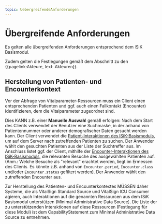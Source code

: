 ```yaml
---
topic: UebergreifendeAnforderungen
---
```


# Übergreifende Anforderungen

Es gelten alle übergreifenden Anforderungen entsprechend dem ISiK Basismodul.

Zudem gelten die Festlegungen gemäß dem Abschnitt zu den {{pagelink:Akteure, text: Akteuren}}.

## Herstellung von Patienten- und Encounterkontext

Vor der Abfrage von Vitalparameter-Ressourcen muss ein Client einen entsprechenden Patienten und ggf. auch einen Fallkontakt (Encounter) identifizieren, dem die Vitalparameter zugeordnet sind.

Dies KANN z.B. einer **Manuelle Auswahl** gemäß erfolgen: Nach dem Start des Clients verwendet der Benutzer eine Suchmaske, in der anhand von Patientennummer oder anderer demografischer Daten gesucht werden kann. Der Client verwendet die [Patient-Interaktionen des ISiK-Basismoduls](https://simplifier.net/guide/isik-basis-401/Einfuehrung/Datenobjekte/Datenobjekte_Patient?version=current#Patient_Interaktionen), um auf dem Server nach zutreffenden Patienten zu suchen. Der Anwender wählt den gesuchten Patienten aus der Liste der Suchtreffer aus. Im Anschluss listet ggf. der Client, mithilfe der [Encounter-Interaktionen des ISiK-Basismoduls](https://simplifier.net/guide/isik-basis-401/Einfuehrung/Datenobjekte/Datenobjekte_Kontakt?version=current#Encounter_Interaktionen), die relevanten Besuche des ausgewählten Patienten auf. (Anm.: Welche Besuche als "relevant" erachtet werden, liegt im Ermessen des Clients. Es könnte z.B. anhand von `Encounter.period`, `Encounter.class` und/oder `Encounter.status` gefiltert werden). Der Anwender wählt den zutreffenden Encounter aus.

Zur Herstellung des Patienten- und Encounterkontextes MÜSSEN daher Systeme, die als VitalSign Standard Source und VitalSign ICU Consumer agieren, auch Interaktionen auf die genannten Ressourcen aus dem ISiK Basismodul unterstützen (Minimal Administrative Data Source). Die Liste der zu unterstützenden Interaktionen auf diese Ressourcen (Festlegung für diese Modul) ist dem CapabilityStatement zum Minimal Administrative Data Source zu entnehmen.